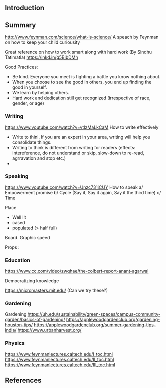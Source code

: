 ## Introduction

## Summary

http://www.feynman.com/science/what-is-science/ A speach by Feynman on how to keep your child curiousity

Great reference on how to work smart along with hard work (By Sindhu Tatimatla)
https://lnkd.in/g5BibDMh

Good Practices:
- Be kind.  Everyone you meet is fighting a battle you know nothing about.
- When you choose to see the good in others, you end up finding the good in yourself.
- We learn by helping others.
- Hard work and dedication still get recognized (irrespective of race, gender, or age)

### Writing
 
https://www.youtube.com/watch?v=vtIzMaLkCaM       How to write effectively
- Write to thinl. If you are an expert in your area, writing will help you consolidate things.
- Writing to think is different from writing for readers (effects: intereference, do not understand or skip, slow-down to re-read, agrravation and stop etc.)
- 

### Speaking

https://www.youtube.com/watch?v=Unzc731iCUY        How to speak
a/ Empowerment promise
b/ Cycle (Say it, Say it again, Say it the third time)
c/ 
Time 
 
 
Place
- Well lit
- cased
- populated (> half full)
 
Board.
Graphic
speed
 
Props :

### Education

https://www.cc.com/video/zwqhae/the-colbert-report-anant-agarwal

Democratizing knowledge

https://micromasters.mit.edu/ (Can we try these?)


### Gardening

Gardening
https://uh.edu/sustainability/green-spaces/campus-community-garden/basics-of-gardening/
https://applewoodgardenclub.org/gardening-houston-tips/
https://applewoodgardenclub.org/summer-gardening-tips-india/
https://www.urbanharvest.org/

### Physics

https://www.feynmanlectures.caltech.edu/I_toc.html
https://www.feynmanlectures.caltech.edu/II_toc.html
https://www.feynmanlectures.caltech.edu/III_toc.html

## References

